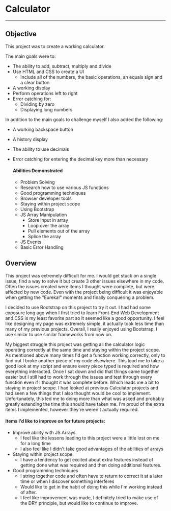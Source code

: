 # Calculator

---

## Objective

This project was to create a working calculator.

The main goals were to:

- The ability to add, subtract, multiply and divide
- Use HTML and CSS to create a UI
  - Include all of the numbers, the basic operations, an equals sign and a clear button
- A working display
- Perform operations left to right
- Error catching for:
  - Dividing by zero
  - Displaying long numbers

In addition to the main goals to challenge myself I also added the following:

- A working backspace button
- A history display
- The ability to use decimals
- Error catching for entering the decimal key more than necessary

  #### Abilities Demonstrated

  - Problem Solving
  - Research how to use various JS functions
  - Good programming techniques
  - Browser developer tools
  - Staying within project scope
  - Using Bootstrap
  - JS Array Manipulation
    - Store input in array
    - Loop over the array
    - Pull elements out of the array
    - Splice the array
  - JS Events
  - Basic Error Handling

## Overview

This project was extremely difficult for me. I would get stuck on a single issue, find a way to solve it but create 3 other issues elsewhere in my code. Often the issues created were items I thought were complete, but were affected by new code. Even with the project being difficult it was enjoyable when getting the "Eureka!" moments and finally conquering a problem.

I decided to use Bootstrap on this project to try it out. I had had some exposure long ago when I first tried to learn Front-End Web Development and CSS is my least favorite part so it seemed like a good opportunity. I feel like designing my page was extremely simple, it actually took less time than many of my previous projects. Overall, I really enjoyed using Bootstrap, I use similar to use similar frameworks from now on.

My biggest struggle this project was getting all the calculator logic operating correctly at the same time and staying within the project scope.
As mentioned above many times I'd get a function working correctly, only to find out I broke another piece of my code elsewhere. This lead me to take a good look at my script and ensure every piece typed is required and how everything interacted. Once I sat down and did that things came together easier but I still had to work through the issues and test through every function even if I thought it was complete before.
Which leads me a bit to staying in project scope. I had looked at previous Calculator projects and had seen a few things that I also thought would be cool to implement. Unfortunately, this led me to doing more than what was asked and probably greatly extending the time this should have taken me. I'm proud of the extra items I implemented, however they're weren't actually required.

  #### Items I'd like to improve on for future projects:

- Improve ability with JS Arrays.
  - I feel like the lessons leading to this project were a little lost on me for a long time
  - I also feel like I didn't take good advantages of the abilities of arrays
- Staying within project scope.
  - I have a tendency to get excited about extra features instead of getting done what was required and then doing additional features.
- Good programming techniques
  - I string together code and often have to return to correct it at a later time or when I discover something interferes
  - Would like to get in the habit of doing this while I'm working instead of after.
  - I feel like improvement was made, I definitely tried to make use of the DRY principle, but would like to continue to improve.

